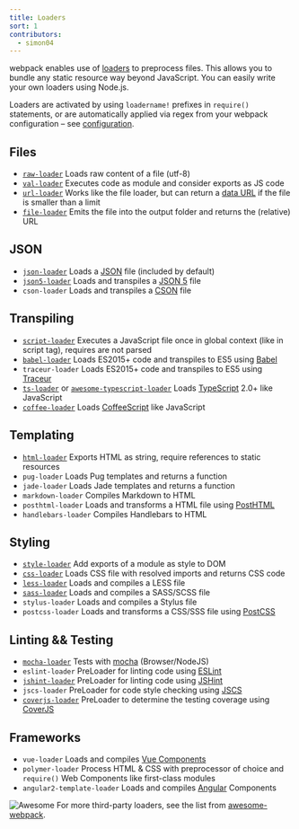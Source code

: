 ```yaml
---
title: Loaders
sort: 1
contributors:
  - simon04
---
```


webpack enables use of [loaders](/concepts/loaders) to preprocess files. This allows you to bundle any static resource way beyond JavaScript. You can easily write your own loaders using Node.js.

Loaders are activated by using `loadername!` prefixes in `require()` statements, or are automatically applied via regex from your webpack configuration – see [configuration](/concepts/loaders#configuration).


## Files

* [`raw-loader`](/documentation/loaders/raw-loader) Loads raw content of a file (utf-8)
* [`val-loader`](/documentation/loaders/val-loader) Executes code as module and consider exports as JS code
* [`url-loader`](/documentation/loaders/url-loader) Works like the file loader, but can return a [data URL](https://tools.ietf.org/html/rfc2397) if the file is smaller than a limit
* [`file-loader`](/documentation/loaders/file-loader) Emits the file into the output folder and returns the (relative) URL


## JSON

* [`json-loader`](/documentation/loaders/json-loader) Loads a [JSON](http://json.org/) file (included by default)
* [`json5-loader`](/documentation/loaders/json5-loader) Loads and transpiles a [JSON 5](http://json5.org/) file
* `cson-loader` Loads and transpiles a [CSON](https://github.com/bevry/cson#what-is-cson) file


## Transpiling

* [`script-loader`](/documentation/loaders/script-loader) Executes a JavaScript file once in global context (like in script tag), requires are not parsed
* [`babel-loader`](/documentation/loaders/babel-loader) Loads ES2015+ code and transpiles to ES5 using [Babel](https://babeljs.io/)
* `traceur-loader` Loads ES2015+ code and transpiles to ES5 using [Traceur](https://github.com/google/traceur-compiler#readme)
* [`ts-loader`](https://github.com/TypeStrong/ts-loader) or [`awesome-typescript-loader`](https://github.com/s-panferov/awesome-typescript-loader) Loads [TypeScript](https://www.typescriptlang.org/) 2.0+ like JavaScript
* [`coffee-loader`](/documentation/loaders/coffee-loader) Loads [CoffeeScript](http://coffeescript.org/) like JavaScript


## Templating

* [`html-loader`](/documentation/loaders/html-loader) Exports HTML as string, require references to static resources
* `pug-loader` Loads Pug templates and returns a function
* `jade-loader` Loads Jade templates and returns a function
* `markdown-loader` Compiles Markdown to HTML
* `posthtml-loader` Loads and transforms a HTML file using [PostHTML](https://github.com/posthtml/posthtml)
* `handlebars-loader` Compiles Handlebars to HTML


## Styling

* [`style-loader`](/documentation/loaders/style-loader) Add exports of a module as style to DOM
* [`css-loader`](/documentation/loaders/css-loader) Loads CSS file with resolved imports and returns CSS code
* [`less-loader`](/documentation/loaders/less-loader) Loads and compiles a LESS file
* [`sass-loader`](/documentation/loaders/sass-loader) Loads and compiles a SASS/SCSS file
* `stylus-loader` Loads and compiles a Stylus file
* `postcss-loader` Loads and transforms a CSS/SSS file using [PostCSS](http://postcss.org)


## Linting && Testing

* [`mocha-loader`](/documentation/loaders/mocha-loader) Tests with [mocha](https://mochajs.org/) (Browser/NodeJS)
* `eslint-loader` PreLoader for linting code using [ESLint](http://eslint.org/)
* [`jshint-loader`](/documentation/loaders/jshint-loader) PreLoader for linting code using [JSHint](http://jshint.com/about/)
* `jscs-loader` PreLoader for code style checking using [JSCS](http://jscs.info/)
* [`coverjs-loader`](/documentation/loaders/coverjs-loader) PreLoader to determine the testing coverage using [CoverJS](https://github.com/arian/CoverJS)


## Frameworks

* `vue-loader` Loads and compiles [Vue Components](https://vuejs.org/v2/guide/components.html)
* `polymer-loader` Process HTML & CSS with preprocessor of choice and `require()` Web Components like first-class modules
* `angular2-template-loader` Loads and compiles [Angular](https://angular.io/) Components


![Awesome](../assets/awesome-badge.svg)
For more third-party loaders, see the list from [awesome-webpack](https://github.com/webpack-contrib/awesome-webpack#loaders).
